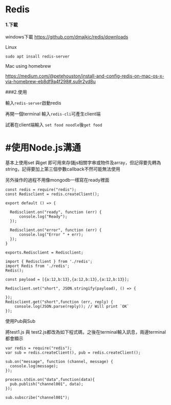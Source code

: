 # Redis

#### 1.下載

windows下載
https://github.com/dmajkic/redis/downloads

Linux
```
sudo apt insall redis-server
```

Mac using homebrew

https://medium.com/@petehouston/install-and-config-redis-on-mac-os-x-via-homebrew-eb8df9a4f298#.su9r2yd8u


###2.使用

輸入`redis-server`啟動redis

再開一個terminal 輸入`redis-cli`可產生client端

試著在client端輸入 `set food noodle`後`get food`



# #使用Node.js溝通

基本上使用set 與get 即可用來存儲js相關字串或物件及array，但記得要先轉為string，記得要加上第三個參數callback不然可能無法使用

另外操作的過程不用像mongodb一樣寫在ready裡面

```
const redis = require("redis");
const Redisclient = redis.createClient();

export default () => {

  Redisclient.on("ready", function (err) {
      console.log("Ready");
  });

  Redisclient.on("error", function (err) {
      console.log("Error " + err);
  });
}

exports.Redisclient = Redisclient;
```

```
import { Redisclient } from './redis';
import Redis from './redis';
Redis();

const payload = [{a:12,b:13},{a:12,b:13},{a:12,b:13}];

Redisclient.set("short", JSON.stringify(payload), () => {

});
Redisclient.get("short",function (err, reply) {
    console.log(JSON.parse(reply)); // Will print `OK`
});

```

使用Pub與Sub

將test1.js 與 test2.js都改為如下程式碼，之後在terminal輸入訊息，兩邊terminal都會顯示


```
var redis = require("redis");
var sub = redis.createClient(), pub = redis.createClient();

sub.on("message", function (channel, message) {
  console.log(message);
});

process.stdin.on("data",function(data){
  pub.publish("channel001", data);
});

sub.subscribe("channel001");

```
